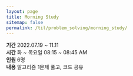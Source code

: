 ```yaml
---
layout: page
title: Morning Study
sitemap: false
permalink: /til/problem_solving/morning_study/
---
```


**기간** 2022.07.19 ~ 11.11  
**시간** 화 ~ 목요일 08:15 ~ 08:45 AM  
**인원** 6명  
**내용** 알고리즘 1문제 풀고, 코드 공유  
